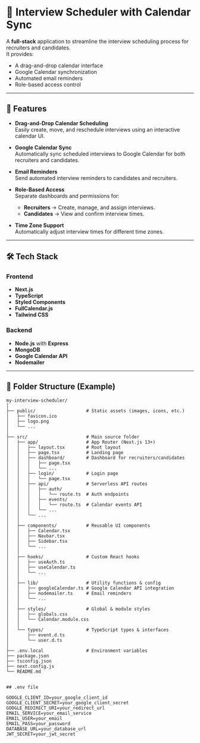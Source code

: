 # 📅 Interview Scheduler with Calendar Sync

A **full-stack** application to streamline the interview scheduling process for recruiters and candidates.  
It provides:
- A drag-and-drop calendar interface  
- Google Calendar synchronization  
- Automated email reminders  
- Role-based access control  

---

## 🚀 Features

- **Drag-and-Drop Calendar Scheduling**  
  Easily create, move, and reschedule interviews using an interactive calendar UI.

- **Google Calendar Sync**  
  Automatically sync scheduled interviews to Google Calendar for both recruiters and candidates.

- **Email Reminders**  
  Send automated interview reminders to candidates and recruiters.

- **Role-Based Access**  
  Separate dashboards and permissions for:
  - **Recruiters** → Create, manage, and assign interviews.
  - **Candidates** → View and confirm interview times.

- **Time Zone Support**  
  Automatically adjust interview times for different time zones.

---

## 🛠 Tech Stack

### **Frontend**
- **Next.js**
- **TypeScript**
- **Styled Components**
- **FullCalendar.js**
- **Tailwind CSS**

### **Backend**
- **Node.js** with **Express**
- **MongoDB**
- **Google Calendar API**
- **Nodemailer**

---

## 📂 Folder Structure (Example)

```plaintext
my-interview-scheduler/
│
├── public/                   # Static assets (images, icons, etc.)
│   ├── favicon.ico
│   ├── logo.png
│   └── ... 
│
├── src/                      # Main source folder
│   ├── app/                  # App Router (Next.js 13+)
│   │   ├── layout.tsx        # Root layout
│   │   ├── page.tsx          # Landing page
│   │   ├── dashboard/        # Dashboard for recruiters/candidates
│   │   │   ├── page.tsx
│   │   │   └── ...
│   │   ├── login/            # Login page
│   │   │   └── page.tsx
│   │   ├── api/              # Serverless API routes
│   │   │   ├── auth/
│   │   │   │   └── route.ts  # Auth endpoints
│   │   │   ├── events/
│   │   │   │   └── route.ts  # Calendar events API
│   │   │   └── ...
│   │   └── ...
│   │
│   ├── components/           # Reusable UI components
│   │   ├── Calendar.tsx
│   │   ├── Navbar.tsx
│   │   ├── Sidebar.tsx
│   │   └── ...
│   │
│   ├── hooks/                # Custom React hooks
│   │   ├── useAuth.ts
│   │   ├── useCalendar.ts
│   │   └── ...
│   │
│   ├── lib/                  # Utility functions & config
│   │   ├── googleCalendar.ts # Google Calendar API integration
│   │   ├── nodemailer.ts     # Email reminders
│   │   └── ...
│   │
│   ├── styles/               # Global & module styles
│   │   ├── globals.css
│   │   └── Calendar.module.css
│   │
│   └── types/                # TypeScript types & interfaces
│       ├── event.d.ts
│       └── user.d.ts
│
├── .env.local                # Environment variables
├── package.json
├── tsconfig.json
├── next.config.js
└── README.md


## .env file

GOOGLE_CLIENT_ID=your_google_client_id
GOOGLE_CLIENT_SECRET=your_google_client_secret
GOOGLE_REDIRECT_URI=your_redirect_url
EMAIL_SERVICE=your_email_service
EMAIL_USER=your_email
EMAIL_PASS=your_password
DATABASE_URL=your_database_url
JWT_SECRET=your_jwt_secret